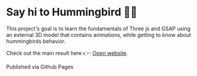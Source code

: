 # Say hi to Hummingbird 👋🌸

This project's goal is to learn the fundamentals of Three js and GSAP using an external 3D model that contains animations, while getting to know about hummingbirds behavior.

Check out the main result here 👉: [Open website](https://arahenrique-dev.github.io/jewelofthesky.github.io/).

Published via Github Pages
